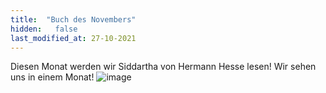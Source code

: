 ```yaml
---
title:  "Buch des Novembers"
hidden:   false
last_modified_at: 27-10-2021
---
```

Diesen Monat werden wir Siddartha von Hermann Hesse lesen! Wir sehen uns in einem Monat! 
![image](https://user-images.githubusercontent.com/14193782/139135016-e536c730-5a49-41da-8e2e-723a78517ba8.png "book")
